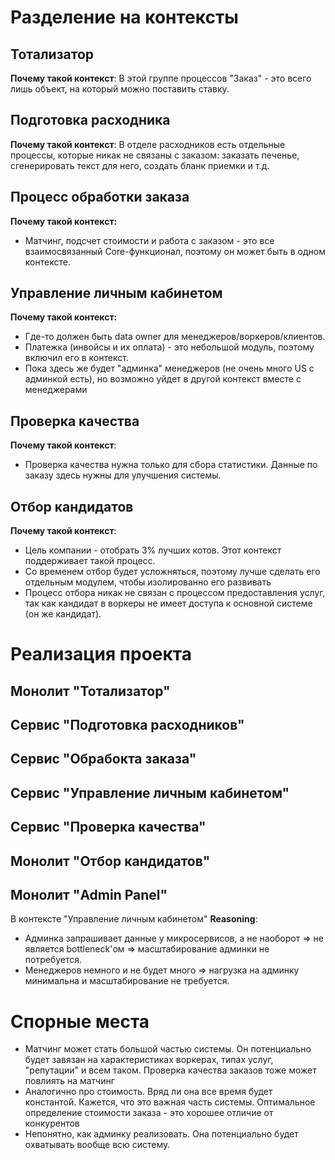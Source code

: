 # Разделение на контексты

## Тотализатор
**Почему такой контекст**:
В этой группе процессов "Заказ" - это всего лишь объект, на который можно поставить ставку.
## Подготовка расходника 
**Почему такой контекст**:
В отделе расходников есть отдельные процессы, которые никак не связаны с заказом: заказать печенье, сгенерировать текст для него, создать бланк приемки и т.д.
## Процесс обработки заказа
**Почему такой контекст:**
- Матчинг, подсчет стоимости и работа с заказом - это все взаимосвязанный Core-функционал, поэтому он может быть в одном контексте.
## Управление личным кабинетом
**Почему такой контекст:**
- Где-то должен быть data owner для менеджеров/воркеров/клиентов.
- Платежка (инвойсы и их оплата) - это небольшой модуль, поэтому включил его в контекст.
- Пока здесь же будет "админка" менеджеров (не очень много US с админкой есть), но возможно уйдет в другой контекст вместе с менеджерами
## Проверка качества
**Почему такой контекст**:
- Проверка качества нужна только для сбора статистики. 
  Данные по заказу здесь нужны для улучшения системы.
## Отбор кандидатов
**Почему такой контекст**:
- Цель компании - отобрать 3% лучших котов. Этот контекст поддерживает такой процесс. 
- Со временем отбор будет усложняться, поэтому лучше сделать его отдельным модулем, чтобы изолированно его развивать
- Процесс отбора никак не связан с процессом предоставления услуг, так как кандидат в воркеры не имеет доступа к основной системе (он же кандидат).

# Реализация проекта

## Монолит "Тотализатор"
## Сервис "Подготовка расходников"
## Сервис "Обрабокта заказа"
## Сервис "Управление личным кабинетом"
## Сервис "Проверка качества"
## Монолит "Отбор кандидатов"

## Монолит "Admin Panel"
В контексте "Управление личным кабинетом"
**Reasoning**:
- Админка запрашивает данные у микросервисов, а не наоборот => не является bottleneck'ом => масштабирование админки не потребуется.
- Менеджеров немного и не будет много => нагрузка на админку минимальна и масштабирование не требуется.

# Спорные места
- Матчинг может стать большой частью системы. Он потенциально будет завязан на характеристиках воркерах, типах услуг, "репутации" и всем таком.
  Проверка качества заказов тоже может повлиять на матчинг
- Аналогично про стоимость. Вряд ли она все время будет константой. Кажется, что это важная часть системы. Оптимальное определение стоимости заказа - это хорошее отличие от конкурентов
- Непонятно, как админку реализовать. Она потенциально будет охватывать вообще всю систему. 

